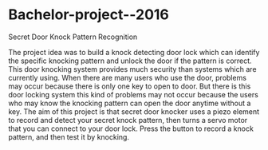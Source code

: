 # Bachelor-project--2016
Secret Door Knock Pattern Recognition

The project idea was to build a knock detecting door lock which can identify the specific knocking pattern and unlock the door if the pattern is correct. This door knocking system provides much security than systems which are currently using. When there are many users who use the door, problems may occur because there is only one key to open to door. But there is this door locking system this kind of problems may not occur because the users who may know the knocking pattern can open the door anytime without a key.
The aim of this project is that secret door knocker uses a piezo element to record and detect your secret knock pattern, then turns a servo motor that you can connect to your door lock. Press the button to record a knock pattern, and then test it by knocking.
